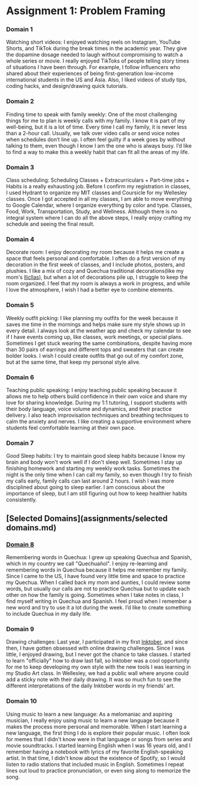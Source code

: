 # Assignment 1: Problem Framing
### Domain 1
Watching short videos: I enjoyed watching reels on Instagram, YouTube Shorts, and TikTok during the break times in the academic year. They give the dopamine dosage needed to laugh without compromising to watch a whole series or movie. I really enjoyed TikToks of people telling story times of situations I have been through. For example, I follow influencers who shared about their experiences of being first-generation low-income international students in the US and Asia. Also, I liked videos of study tips, coding hacks, and design/drawing quick tutorials.

### Domain 2
Finding time to speak with family weekly: One of the most challenging things for me to plan is weekly calls with my family. I know it is part of my well-being, but it is a lot of time. Every time I call my family, it is never less than a 2-hour call. Usually, we talk over video calls or send voice notes when schedules don’t line up. I often feel guilty if a week goes by without talking to them, even though I know I am the one who is always busy. I’d like to find a way to make this a weekly habit that can fit all the areas of my life.

### Domain 3
Class scheduling: Scheduling Classes + Extracurriculars + Part-time jobs + Habits is a really exhausting job. Before I confirm my registration in classes, I used Hydrant to organize my MIT classes and Coursicle for my Wellesley classes. Once I got accepted in all my classes, I am able to move everything to Google Calendar, where I organize everything by color and type. Classes, Food, Work, Transportation, Study, and Wellness. Although there is no integral system where I can do all the above steps, I really enjoy crafting my schedule and seeing the final result.

### Domain 4
Decorate room: I enjoy decorating my room because it helps me create a space that feels personal and comfortable. I often do a first version of my decoration in the first week of classes, and I include photos, posters, and plushies. I like a mix of cozy and Quechua traditional decorations(like my mom's [llicllas](https://andeantextilearts.org/rosas-lliclla-threads-that-tell-stories/)), but when a lot of decorations pile up, I struggle to keep the room organized. I feel that my room is always a work in progress, and while I love the atmosphere, I wish I had a better eye to combine elements.

### Domain 5
Weekly outfit picking: I like planning my outfits for the week because it saves me time in the mornings and helps make sure my style shows up in every detail. I always look at the weather app and check my calendar to see if I have events coming up, like classes, work meetings, or special plans. Sometimes I get stuck wearing the same combinations, despite having more than 30 pairs of earrings and different tops and sweaters that can create bolder looks. I wish I could create outfits that go out of my comfort zone, but at the same time, that keep my personal style alive.

### Domain 6
Teaching public speaking: I enjoy teaching public speaking because it allows me to help others build confidence in their own voice and share my love for sharing knowledge. During my 1:1 tutoring, I support students with their body language, voice volume and dynamics, and their practice delivery. I also teach improvisation techniques and breathing techniques to calm the anxiety and nerves. I like creating a supportive environment where students feel comfortable learning at their own pace. 

### Domain 7
Good Sleep habits: I try to maintain good sleep habits because I know my brain and body won't work well if I don't sleep well. Sometimes I stay up finishing homework and starting my weekly work tasks. Sometimes the night is the only time when I can call my family, so even though I try to finish my calls early, family calls can last around 2 hours. I wish I was more disciplined about going to sleep earlier. I am conscious about the importance of sleep, but I am still figuring out how to keep healthier habits consistently.

## [Selected Domains](assignments/selected domains.md)
### [Domain 8](assignments/assignment1.md)
Remembering words in Quechua: I grew up speaking Quechua and Spanish, which in my country we call "Quechuañol". I enjoy re-learning and remembering words in Quechua because it helps me remember my family. Since I came to the US, I have found very little time and space to practice my Quechua. When I called back my mom and aunties, I could review some words, but usually our calls are not to practice Quechua but to update each other on how the family is going. Sometimes when I take notes in class, I find myself writing in Quechua and Spanish. I feel proud when I remember a new word and try to use it a lot during the week. I’d like to create something to include Quechua in my daily life.

### Domain 9
Drawing challenges: Last year, I participated in my first [Inktober](https://inktober.com/), and since then, I have gotten obsessed with online drawing challenges. Since I was little, I enjoyed drawing, but I never got the chance to take classes. I started to learn "officially" how to draw last fall, so Inktober was a cool opportunity for me to keep developing my own style with the new tools I was learning in my Studio Art class. In Wellesley, we had a public wall where anyone could add a sticky note with their daily drawing. It was so much fun to see the different interpretations of the daily Inktober words in my friends' art.

### Domain 10
Using music to learn a new language: As a melomaniac and aspiring musician, I really enjoy using music to learn a new language because it makes the process more personal and memorable. When I start learning a new language, the first thing I do is explore their popular music. I often look for memes that I didn't know were in that language or songs from series and movie soundtracks. I started learning English when I was 16 years old, and I remember having a notebook with lyrics of my favorite English-speaking artist. In that time, I didn't know about the existence of Spotify, so I would listen to radio stations that included music in English. Sometimes I repeat lines out loud to practice pronunciation, or even sing along to memorize the song.


